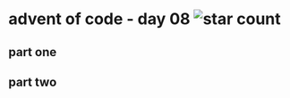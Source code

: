 # advent of code - day 08 ![star count](https://img.shields.io/badge/Stars-0%2F2-red)

## part one

## part two

